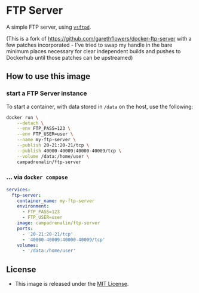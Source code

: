 # FTP Server

A simple FTP server, using
[`vsftpd`](https://security.appspot.com/vsftpd.html).

(This is a fork of https://github.com/garethflowers/docker-ftp-server with a few patches incorporated - I've tried to swap my handle in the bare minimum places necessary for clear independent builds and pushes to Dockerhub until those patches can be upstreamed)

## How to use this image

### start a FTP Server instance

To start a container, with data stored in `/data` on the host, use the
following:

```sh
docker run \
	--detach \
	--env FTP_PASS=123 \
	--env FTP_USER=user \
	--name my-ftp-server \
	--publish 20-21:20-21/tcp \
	--publish 40000-40009:40000-40009/tcp \
	--volume /data:/home/user \
	campadrenalin/ftp-server
```

### ... via `docker compose`

```yml
services:
  ftp-server:
    container_name: my-ftp-server
    environment:
      - FTP_PASS=123
      - FTP_USER=user
    image: campadrenalin/ftp-server
    ports:
      - '20-21:20-21/tcp'
      - '40000-40009:40000-40009/tcp'
    volumes:
      - '/data:/home/user'
```

## License

-   This image is released under the
    [MIT License](https://raw.githubusercontent.com/campadrenalin/docker-ftp-server/master/LICENSE).
